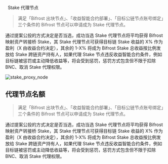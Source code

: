 <div
style=" display:flex;justify-content:space-between;align-items:center;margin-top: 1.6rem"> 
<h1 >Stake 代理节点</h1>
<ClientOnly><button-demo> </button-demo></ClientOnly>
</div>

> 满足「Bifrost 出块节点」、「收益智能合约部署」、「目标公链节点账号绑定」三个条件的 Bifrost 节点可以申请成为 Stake 代理节点。

通过提案公投的方式决定是否当选，成功当选 Stake 代理节点将平均获得 Bifrost 映射资产转接桥 Stake，其 Stake 代理节点可获得目标链 Stake 收益的 X% 作为盈利（X 由收益合约决定），其余的 1-X% 将成为 Bifrost Stake 总收益按比例发放给 Stake 跨链资产持有人，如果代理 Stake 节点违反收益智能合约条件，例如目标链被惩罚或主动降低收益等，将会受到惩罚，惩罚方式包含但不限于扣除 BNC、取消 Stake 代理权限。

<img :src="$withBase('/zh/stake_proxy_node.png')" alt="stake_proxy_node">

## 代理节点名额
> 满足「Bifrost 出块节点」、「收益智能合约部署」、「目标公链节点账号绑定」三个条件的 Bifrost 节点可以申请成为 Stake 代理节点。

通过提案公投的方式决定是否当选，成功当选 Stake 代理节点将平均获得 Bifrost 映射资产转接桥 Stake，其 Stake 代理节点可获得目标链 Stake 收益的 X% 作为盈利（X 由收益合约决定），其余的 1-X% 将成为 Bifrost Stake 总收益按比例发放给 Stake 跨链资产持有人，如果代理 Stake 节点违反收益智能合约条件，例如目标链被惩罚或主动降低收益等，将会受到惩罚，惩罚方式包含但不限于扣除 BNC、取消 Stake 代理权限。